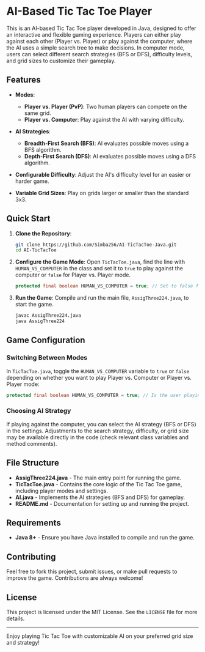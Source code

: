 # AI-Based Tic Tac Toe Player

This is an AI-based Tic Tac Toe player developed in Java, designed to offer an interactive and flexible gaming experience. Players can either play against each other (Player vs. Player) or play against the computer, where the AI uses a simple search tree to make decisions. In computer mode, users can select different search strategies (BFS or DFS), difficulty levels, and grid sizes to customize their gameplay.

## Features

- **Modes**: 
  - **Player vs. Player (PvP)**: Two human players can compete on the same grid.
  - **Player vs. Computer**: Play against the AI with varying difficulty.
  
- **AI Strategies**:
  - **Breadth-First Search (BFS)**: AI evaluates possible moves using a BFS algorithm.
  - **Depth-First Search (DFS)**: AI evaluates possible moves using a DFS algorithm.
  
- **Configurable Difficulty**: Adjust the AI's difficulty level for an easier or harder game.
  
- **Variable Grid Sizes**: Play on grids larger or smaller than the standard 3x3.

## Quick Start

1. **Clone the Repository**:
   ```bash
   git clone https://github.com/Simba256/AI-TicTacToe-Java.git
   cd AI-TicTacToe

2. **Configure the Game Mode**:
   Open `TicTacToe.java`, find the line with `HUMAN_VS_COMPUTER` in the class and set it to `true` to play against the computer or `false` for Player vs. Player mode.
   ```java
   protected final boolean HUMAN_VS_COMPUTER = true; // Set to false for PvP mode
   ```

3. **Run the Game**:
   Compile and run the main file, `AssigThree224.java`, to start the game.
   ```bash
   javac AssigThree224.java
   java AssigThree224
   ```

## Game Configuration

### Switching Between Modes
In `TicTacToe.java`, toggle the `HUMAN_VS_COMPUTER` variable to `true` or `false` depending on whether you want to play Player vs. Computer or Player vs. Player mode:
```java
protected final boolean HUMAN_VS_COMPUTER = true; // Is the user playing against the computer?
```

### Choosing AI Strategy
If playing against the computer, you can select the AI strategy (BFS or DFS) in the settings. Adjustments to the search strategy, difficulty, or grid size may be available directly in the code (check relevant class variables and method comments).

## File Structure

- **AssigThree224.java** - The main entry point for running the game.
- **TicTacToe.java** - Contains the core logic of the Tic Tac Toe game, including player modes and settings.
- **AI.java** - Implements the AI strategies (BFS and DFS) for gameplay.
- **README.md** - Documentation for setting up and running the project.

## Requirements

- **Java 8+** - Ensure you have Java installed to compile and run the game.

## Contributing

Feel free to fork this project, submit issues, or make pull requests to improve the game. Contributions are always welcome!

## License

This project is licensed under the MIT License. See the `LICENSE` file for more details.

---

Enjoy playing Tic Tac Toe with customizable AI on your preferred grid size and strategy!
```
